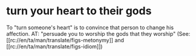 # turn your heart to their gods

To "turn someone's heart" is to convince that person to change his affection. AT: "persuade you to worship the gods that they worship" (See: [[rc://en/ta/man/translate/figs-metonymy]] and [[rc://en/ta/man/translate/figs-idiom]])

